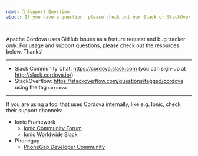 ```yaml
---
name: 💬 Support Question
about: If you have a question, please check out our Slack or StackOverflow!

---
```


<!------------^ Click "Preview" for a nicer view! -->

Apache Cordova uses GitHub Issues as a feature request and bug tracker _only_.
For usage and support questions, please check out the resources below. Thanks!

---

* Slack Community Chat: https://cordova.slack.com (you can sign-up at http://slack.cordova.io/)
* StackOverflow: https://stackoverflow.com/questions/tagged/cordova using the tag `cordova`

---

If you are using a tool that uses Cordova internally, like e.g. Ionic, check their support channels:

* Ionic Framework
  * [Ionic Community Forum](https://forum.ionicframework.com/)
  * [Ionic Worldwide Slack](https://ionicworldwide.herokuapp.com/)
* Phonegap
  * [PhoneGap Developer Community](https://forums.adobe.com/community/phonegap)
